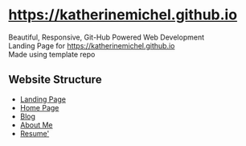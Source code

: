 https://katherinemichel.github.io
==============
Beautiful, Responsive, Git-Hub Powered Web Development <br>
Landing Page for https://katherinemichel.github.io <br>
Made using template repo

## Website Structure

* [Landing Page](http://katherinemichel.github.io) 
* [Home Page](http://katherinemichel.github.io/home-page) 
* [Blog](http://katherinemichel.github.io/blog) 
* [About Me](http://katherinemichel.github.io/aboutme)
* [Resume'](http://katherinemichel.github.io/resume)
